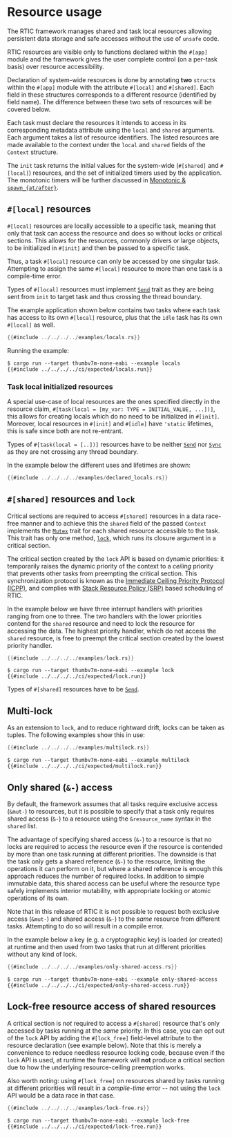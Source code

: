 # Resource usage

The RTIC framework manages shared and task local resources allowing persistent data
storage and safe accesses without the use of `unsafe` code.

RTIC resources are visible only to functions declared within the `#[app]` module and the framework
gives the user complete control (on a per-task basis) over resource accessibility.

Declaration of system-wide resources is done by annotating **two** `struct`s within the `#[app]` module
with the attribute `#[local]` and `#[shared]`.
Each field in these structures corresponds to a different resource (identified by field name).
The difference between these two sets of resources will be covered below.

Each task must declare the resources it intends to access in its corresponding metadata attribute
using the `local` and `shared` arguments. Each argument takes a list of resource identifiers.
The listed resources are made available to the context under the `local` and `shared` fields of the
`Context` structure.

The `init` task returns the initial values for the system-wide (`#[shared]` and `#[local]`)
resources, and the set of initialized timers used by the application. The monotonic timers will be
further discussed in [Monotonic & `spawn_{at/after}`](./monotonic.md).

## `#[local]` resources

`#[local]` resources are locally accessible to a specific task, meaning that only that task can
access the resource and does so without locks or critical sections. This allows for the resources,
commonly drivers or large objects, to be initialized in `#[init]` and then be passed to a specific
task.

Thus, a task `#[local]` resource can only be accessed by one singular task.
Attempting to assign the same `#[local]` resource to more than one task is a compile-time error.

Types of `#[local]` resources must implement [`Send`] trait as they are being sent from `init`
to target task and thus crossing the thread boundary.

[`Send`]: https://doc.rust-lang.org/stable/core/marker/trait.Send.html

The example application shown below contains two tasks where each task has access to its own
`#[local]` resource, plus that the `idle` task has its own `#[local]` as well.

``` rust
{{#include ../../../../examples/locals.rs}}
```

Running the example:

``` console
$ cargo run --target thumbv7m-none-eabi --example locals
{{#include ../../../../ci/expected/locals.run}}
```

### Task local initialized resources

A special use-case of local resources are the ones specified directly in the resource claim,
`#[task(local = [my_var: TYPE = INITIAL_VALUE, ...])]`, this allows for creating locals which do no need to be
initialized in `#[init]`.
Moreover, local resources in `#[init]` and `#[idle]` have `'static` lifetimes, this is safe since both are not re-entrant.

Types of `#[task(local = [..])]` resources have to be neither [`Send`] nor [`Sync`] as they
are not crossing any thread boundary.

[`Sync`]: https://doc.rust-lang.org/stable/core/marker/trait.Sync.html

In the example below the different uses and lifetimes are shown:

``` rust
{{#include ../../../../examples/declared_locals.rs}}
```

<!-- ``` console
$ cargo run --target thumbv7m-none-eabi --example declared_locals
{{#include ../../../../ci/expected/declared_locals.run}}
``` -->

## `#[shared]` resources and `lock`

Critical sections are required to access `#[shared]` resources in a data race-free manner and to
achieve this the `shared` field of the passed `Context` implements the [`Mutex`] trait for each
shared resource accessible to the task. This trait has only one method, [`lock`], which runs its
closure argument in a critical section.

[`Mutex`]: ../../../api/rtic/trait.Mutex.html
[`lock`]: ../../../api/rtic/trait.Mutex.html#method.lock

The critical section created by the `lock` API is based on dynamic priorities: it temporarily
raises the dynamic priority of the context to a *ceiling* priority that prevents other tasks from
preempting the critical section. This synchronization protocol is known as the
[Immediate Ceiling Priority Protocol (ICPP)][icpp], and complies with
[Stack Resource Policy (SRP)][srp] based scheduling of RTIC.

[icpp]: https://en.wikipedia.org/wiki/Priority_ceiling_protocol
[srp]: https://en.wikipedia.org/wiki/Stack_Resource_Policy

In the example below we have three interrupt handlers with priorities ranging from one to three.
The two handlers with the lower priorities contend for the `shared` resource and need to lock the
resource for accessing the data. The highest priority handler, which do not access the `shared`
resource, is free to preempt the critical section created by the lowest priority handler.

``` rust
{{#include ../../../../examples/lock.rs}}
```

``` console
$ cargo run --target thumbv7m-none-eabi --example lock
{{#include ../../../../ci/expected/lock.run}}
```

Types of `#[shared]` resources have to be [`Send`].

## Multi-lock

As an extension to `lock`, and to reduce rightward drift, locks can be taken as tuples. The
following examples show this in use:

``` rust
{{#include ../../../../examples/multilock.rs}}
```

``` console
$ cargo run --target thumbv7m-none-eabi --example multilock
{{#include ../../../../ci/expected/multilock.run}}
```

## Only shared (`&-`) access

By default, the framework assumes that all tasks require exclusive access (`&mut-`) to resources,
but it is possible to specify that a task only requires shared access (`&-`) to a resource using the
`&resource_name` syntax in the `shared` list.

The advantage of specifying shared access (`&-`) to a resource is that no locks are required to
access the resource even if the resource is contended by more than one task running at different
priorities. The downside is that the task only gets a shared reference (`&-`) to the resource,
limiting the operations it can perform on it, but where a shared reference is enough this approach
reduces the number of required locks. In addition to simple immutable data, this shared access can
be useful where the resource type safely implements interior mutability, with appropriate locking
or atomic operations of its own.

Note that in this release of RTIC it is not possible to request both exclusive access (`&mut-`)
and shared access (`&-`) to the *same* resource from different tasks. Attempting to do so will
result in a compile error.

In the example below a key (e.g. a cryptographic key) is loaded (or created) at runtime and then
used from two tasks that run at different priorities without any kind of lock.

``` rust
{{#include ../../../../examples/only-shared-access.rs}}
```

``` console
$ cargo run --target thumbv7m-none-eabi --example only-shared-access
{{#include ../../../../ci/expected/only-shared-access.run}}
```

## Lock-free resource access of shared resources

A critical section is *not* required to access a `#[shared]` resource that's only accessed by tasks
running at the *same* priority. In this case, you can opt out of the `lock` API by adding the
`#[lock_free]` field-level attribute to the resource declaration (see example below). Note that
this is merely a convenience to reduce needless resource locking code, because even if the
`lock` API is used, at runtime the framework will **not** produce a critical section due to how
the underlying resource-ceiling preemption works.

Also worth noting: using `#[lock_free]` on resources shared by
tasks running at different priorities will result in a *compile-time* error -- not using the `lock`
API would be a data race in that case.

``` rust
{{#include ../../../../examples/lock-free.rs}}
```

``` console
$ cargo run --target thumbv7m-none-eabi --example lock-free
{{#include ../../../../ci/expected/lock-free.run}}
```
